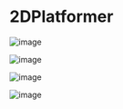 # 2DPlatformer

![image](https://user-images.githubusercontent.com/43569571/142181164-1788c8d3-bf9c-45a7-a812-73fed29219da.png)

![image](https://user-images.githubusercontent.com/43569571/142181195-7baf7013-ec29-4408-a5c2-4f6f2a9fbc89.png)

![image](https://user-images.githubusercontent.com/43569571/142181219-a62ad0cf-ad3d-4917-8b12-6d059342e963.png)

![image](https://user-images.githubusercontent.com/43569571/142181233-d2a277f1-ac9d-46fc-b85d-5afa112ae89f.png)
